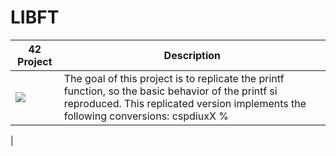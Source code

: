 # LIBFT
| 42 Project| Description |
| ----------- | ----------- |
| <a href=""> <img src="https://github.com/0bvim/42-project-badges/blob/main/badges/ft_printfe.png?raw=true" /></a> | The goal of this project is to replicate the printf function, so the basic behavior of the printf si reproduced. This replicated version implements the following conversions: cspdiuxX %
|
